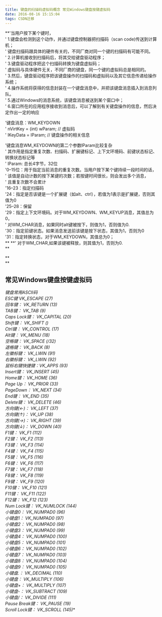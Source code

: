 ```yaml
---
title: 键盘的扫描码虚拟码概念 常见Windows键盘按键虚拟码
date: 2016-08-16 15:15:04
tags: CSDN迁移
---
```

   **'当用户按下某个键时，  
' 1.键盘会检测到这个动作，并通过键盘控制器把扫描码（scan code)传送到计算机；  
' 键盘扫描码跟具体的硬件有关的，不同厂商对同一个键的扫描码有可能不同。  
' 2.计算机接收到扫描码后，将其交给键盘驱动程序；  
' 3.键盘驱动程序把这个扫描码转换为键盘虚拟码；  
' 虚拟码与具体硬件无关，不同厂商的键盘，同一个键的虚拟码总是相同的。  
' 3.然后，键盘驱动程序把该键盘操作的扫描码和虚拟码以及其它信息传递给操作系统；  
' 4.操作系统将获得的信息封装在一个键盘消息中，并把该键盘消息插入到消息列队。  
' 5.通过Windows的消息系统，该键盘消息被送到某个窗口中；  
' 6.窗口所在的应用程序接收到消息后，可以了解到有关键盘操作的信息，然后决定作出一定的响应  
  
'键盘消息：WM_KEYDOWN  
' nVirtKey = (int) wParam; // 虚拟码  
' lKeyData = lParam; // 键盘操作的相关信息  
  
'键盘消息WM_KEYDOWN的第二个参数lParam比较复杂  
' 其作用是指定重复次数、扫描码、扩展键标记、上下文环境码、前键状态标记、转换状态标记等  
' lParam: 总长4字节，32位  
'0–15位：用于指定当前消息的重复次数。当用户按下某个键持续一段时间的话，  
' 该值是自动计数的按下某键的次数；若按键时间很长，则会发出多个消息，  
' 且重复次数不会累计  
'16–23：指定扫描码  
'24：指定是否该键是一个扩展键（如alt、ctrl），若值为1表示是扩展键，否则其值为0  
'25–28：保留  
'29：指定上下文环境码。对于WM_KEYDOWN、WM_KEYUP消息，其值总为0，  
' 对WM_CHAR消息，如果同时alt键被按下，则值为1，否则值为0.  
'30：指定前键状态。如果消息发送前该键是按下状态，其值为1，否则为0  
'31：指定转换状态，对于WM_KEYDOWN，其值总为0；  
** **' 对于WM_CHAR,如果该键被释放，则其值为1，否则为0.   
**

 **  
**

 

 
## 常见Windows键盘按键虚拟码

 

 **键盘常用ASCII码   
 ESC键 VK_ESCAPE (27)  
 回车键： VK_RETURN (13)  
 TAB键： VK_TAB (9)  
 Caps Lock键： VK_CAPITAL (20)  
 Shift键： VK_SHIFT ()  
 Ctrl键： VK_CONTROL (17)  
 Alt键： VK_MENU (18)  
 空格键： VK_SPACE (/32)  
 退格键： VK_BACK (8)  
 左徽标键： VK_LWIN (91)  
 右徽标键： VK_LWIN (92)  
 鼠标右键快捷键：VK_APPS (93)   
 Insert键： VK_INSERT (45)  
 Home键： VK_HOME (36)  
 Page Up： VK_PRIOR (33)  
 PageDown： VK_NEXT (34)  
 End键： VK_END (35)  
 Delete键： VK_DELETE (46)  
 方向键(←)： VK_LEFT (37)  
 方向键(↑)： VK_UP (38)  
 方向键(→)： VK_RIGHT (39)  
 方向键(↓)： VK_DOWN (40)  
 F1键： VK_F1 (112)  
 F2键： VK_F2 (113)  
 F3键： VK_F3 (114)  
 F4键： VK_F4 (115)  
 F5键： VK_F5 (116)  
 F6键： VK_F6 (117)  
 F7键： VK_F7 (118)  
 F8键： VK_F8 (119)  
 F9键： VK_F9 (120)  
 F10键： VK_F10 (121)  
 F11键： VK_F11 (122)  
 F12键： VK_F12 (123)  
 Num Lock键： VK_NUMLOCK (144)  
 小键盘0： VK_NUMPAD0 (96)  
 小键盘1： VK_NUMPAD0 (97)  
 小键盘2： VK_NUMPAD0 (98)  
 小键盘3： VK_NUMPAD0 (99)  
 小键盘4： VK_NUMPAD0 (100)  
 小键盘5： VK_NUMPAD0 (101)  
 小键盘6： VK_NUMPAD0 (102)  
 小键盘7： VK_NUMPAD0 (103)  
 小键盘8： VK_NUMPAD0 (104)  
 小键盘9： VK_NUMPAD0 (105)  
 小键盘.： VK_DECIMAL (110)  
 小键盘*： VK_MULTIPLY (106)  
 小键盘+： VK_MULTIPLY (107)  
 小键盘-： VK_SUBTRACT (109)  
 小键盘/： VK_DIVIDE (111)  
 Pause Break键： VK_PAUSE (19)  
 Scroll Lock键： VK_SCROLL (145)**

   
 